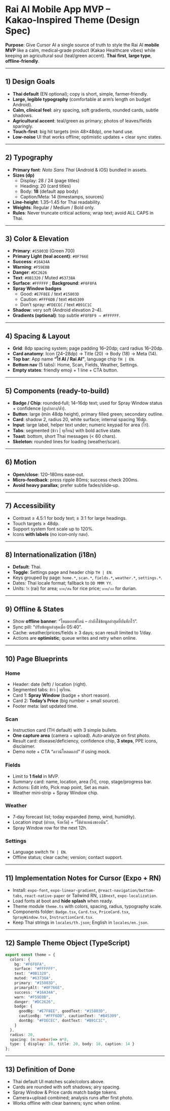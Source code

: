 # Rai AI Mobile App MVP – Kakao‑Inspired Theme (Design Spec)

**Purpose**: Give Cursor AI a single source of truth to style the Rai AI **mobile MVP** like a calm, medical‑grade product (Kakao Healthcare vibes) while keeping an agricultural soul (teal/green accent). **Thai first**, **large type**, **offline‑friendly**.

---

## 1) Design Goals
- **Thai default** (EN optional); copy is short, simple, farmer‑friendly.
- **Large, legible typography** (comfortable at arm’s length on budget Android).
- **Calm, clinical feel**: airy spacing, soft gradients, rounded cards, subtle shadows.
- **Agricultural accent**: teal/green as primary; photos of leaves/fields sparingly.
- **Touch-first**: big hit targets (min 48×48dp), one hand use.
- **Low-noise** UI that works offline; optimistic updates + clear sync states.

---

## 2) Typography
- **Primary font**: *Noto Sans Thai* (Android & iOS) bundled in assets.
- **Sizes (dp)**  
  - Display: 28 / 24 (page titles)  
  - Heading: 20 (card titles)  
  - Body: **18** (default app body)  
  - Caption/Meta: 14 (timestamps, sources)  
- **Line-height**: 1.35–1.45 for Thai readability.  
- **Weights**: Regular / Medium / Bold only.  
- **Rules**: Never truncate critical actions; wrap text; avoid ALL CAPS in Thai.

---

## 3) Color & Elevation
- **Primary**: `#15803D` (Green 700)  
- **Primary Light (teal accent)**: `#0F766E`  
- **Success**: `#16A34A`  
- **Warning**: `#F59E0B`  
- **Danger**: `#DC2626`  
- **Text**: `#0B1320` / Muted `#63738A`  
- **Surface**: `#FFFFFF` ; **Background**: `#F6F8FA`  
- **Spray Window badges**  
  - Good: `#E7F8EE` / text `#15803D`  
  - Caution: `#FFF6DB` / text `#B45309`  
  - Don’t spray: `#FDECEC` / text `#B91C1C`  
- **Shadow**: very soft (Android elevation 2–4).  
- **Gradients (optional)**: top subtle `#F8FBF9 → #FFFFFF`.

---

## 4) Spacing & Layout
- **Grid**: 8dp spacing system; page padding 16–20dp; card radius 16–20dp.  
- **Card anatomy**: Icon (24–28dp) → Title (20) → Body (18) → Meta (14).  
- **Top bar**: App name **“ไร่ AI / Rai AI”**, language chip `TH | EN`.  
- **Bottom nav** (5 tabs): Home, Scan, Fields, Weather, Settings.  
- **Empty states**: friendly emoji + 1 line + CTA button.

---

## 5) Components (ready-to-build)
- **Badge / Chip**: rounded‑full; 14–16dp text; used for Spray Window status + confidence (สูง/กลาง/ต่ำ).  
- **Button**: large (min 48dp height), primary filled green; secondary outline.  
- **Card**: shadow 2, radius 20, white surface; internal spacing 16dp.  
- **Input**: large label, helper text under; numeric keypad for area (ไร่).  
- **Tabs**: segmented (ข้าว | ทุเรียน) with bold active state.  
- **Toast**: bottom, short Thai messages (< 60 chars).  
- **Skeleton**: rounded lines for loading (weather/scan).

---

## 6) Motion
- **Open/close**: 120–180ms ease‑out.  
- **Micro‑feedback**: press ripple 80ms; success check 200ms.  
- **Avoid heavy parallax**; prefer subtle fades/slide‑up.

---

## 7) Accessibility
- Contrast ≥ 4.5:1 for body text; ≥ 3:1 for large headings.  
- Touch targets ≥ 48dp.  
- Support system font scale up to 120%.  
- Icons **with labels** (no icon‑only nav).

---

## 8) Internationalization (i18n)
- **Default**: Thai.  
- **Toggle**: Settings page and header chip `TH | EN`.  
- Keys grouped by page: `home.*`, `scan.*`, `fields.*`, `weather.*`, `settings.*`.  
- Dates: Thai locale format; fallback to `DD MMM YY`.  
- Units: `ไร่` (rai) for area; `บาท/ตัน` for rice price; `บาท/กก` for durian.

---

## 9) Offline & States
- Show **offline banner**: “โหมดออฟไลน์ – กำลังใช้ข้อมูลล่าสุดที่บันทึกไว้”.  
- Sync pill: “ปรับข้อมูลล่าสุดเมื่อ 05:40”.  
- Cache: weather/prices/fields ≥ 3 days; scan result limited to 1/day.  
- Actions are **optimistic**; queue writes and retry when online.

---

## 10) Page Blueprints
### Home
- Header: date (left) / location (right).  
- Segmented tabs: ข้าว | ทุเรียน.  
- Card 1: **Spray Window** (badge + short reason).  
- Card 2: **Today’s Price** (big number + small source).  
- Footer meta: last updated time.

### Scan
- Instruction card (TH default) with 3 simple bullets.  
- **One capture area** (camera + upload). Auto‑analyze on first photo.  
- Result card: disease/deficiency, confidence chip, **3 steps**, PPE icons, disclaimer.  
- Demo note + CTA “ดาวน์โหลดแอป” if using mock.

### Fields
- Limit to **1 field** in MVP.  
- Summary card: name, location, area (ไร่), crop, stage/progress bar.  
- Actions: Edit info, Pick map point, Set as main.  
- Weather mini‑strip + Spray Window chip.

### Weather
- 7‑day forecast list; today expanded (temp, wind, humidity).  
- Location input (ตำบล, จังหวัด) + “ใช้ตำแหน่งของฉัน”.  
- Spray Window row for the next 12h.

### Settings
- Language switch `TH | EN`.  
- Offline status; clear cache; version; contact support.

---

## 11) Implementation Notes for Cursor (Expo + RN)
- Install: `expo-font`, `expo-linear-gradient`, `@react-navigation/bottom-tabs`, `react-native-paper` or Tailwind RN, `i18next`, `expo-localization`.  
- Load fonts at boot and **hide splash** when ready.  
- Theme module `theme.ts` with colors, spacing, radius, typography scale.  
- Components folder: `Badge.tsx`, `Card.tsx`, `PriceCard.tsx`, `SprayWindow.tsx`, `InstructionCard.tsx`.  
- Keep Thai strings in `locales/th.json`; English in `locales/en.json`.

---

## 12) Sample Theme Object (TypeScript)
```ts
export const theme = {
  colors: {
    bg: "#F6F8FA",
    surface: "#FFFFFF",
    text: "#0B1320",
    muted: "#63738A",
    primary: "#15803D",
    primaryAlt: "#0F766E",
    success: "#16A34A",
    warn: "#F59E0B",
    danger: "#DC2626",
    badge: {
      goodBg: "#E7F8EE", goodText: "#15803D",
      cautionBg: "#FFF6DB", cautionText: "#B45309",
      dontBg: "#FDECEC", dontText: "#B91C1C",
    }
  },
  radius: 20,
  spacing: (n:number)=> n*8,
  type: { display: 28, title: 20, body: 18, caption: 14 }
};
```

---

## 13) Definition of Done
- Thai default UI matches scale/colors above.  
- Cards are rounded with soft shadows; airy spacing.  
- Spray Window & Price cards match badge tokens.  
- Camera+upload combined; analysis runs after first photo.  
- Works offline with clear banners; sync when online.
